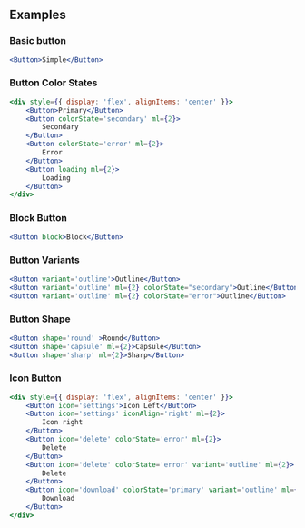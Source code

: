 ## Examples

### Basic button

```jsx
<Button>Simple</Button>
```

### Button Color States

```jsx
<div style={{ display: 'flex', alignItems: 'center' }}>
	<Button>Primary</Button>
	<Button colorState='secondary' ml={2}>
		Secondary
	</Button>
	<Button colorState='error' ml={2}>
		Error
	</Button>
	<Button loading ml={2}>
		Loading
	</Button>
</div>
```

### Block Button

```jsx
<Button block>Block</Button>
```

### Button Variants

```jsx
<Button variant='outline'>Outline</Button>
<Button variant='outline' ml={2} colorState="secondary">Outline</Button>
<Button variant='outline' ml={2} colorState="error">Outline</Button>
```

### Button Shape

```jsx
<Button shape='round' >Round</Button>
<Button shape='capsule' ml={2}>Capsule</Button>
<Button shape='sharp' ml={2}>Sharp</Button>
```

### Icon Button

```jsx
<div style={{ display: 'flex', alignItems: 'center' }}>
	<Button icon='settings'>Icon Left</Button>
	<Button icon='settings' iconAlign='right' ml={2}>
		Icon right
	</Button>
	<Button icon='delete' colorState='error' ml={2}>
		Delete
	</Button>
	<Button icon='delete' colorState='error' variant='outline' ml={2}>
		Delete
	</Button>
	<Button icon='download' colorState='primary' variant='outline' ml={2}>
		Download
	</Button>
</div>
```

